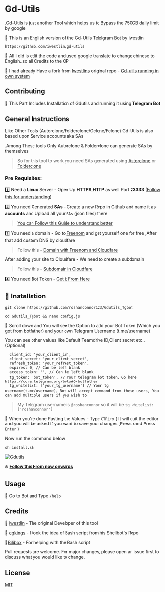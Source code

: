# Gd-Utils

.Gd-Utils is just another Tool which helps us to Bypass the 750GB daily limit by google

🌟 This is an English version of the Gd-Utils Telelgram Bot by iwestlin

    https://github.com/iwestlin/gd-utils
 
🌟 All I did is edit the code and used google translate to change chinese to English..so all Credits to the OP

🌟 I had already Have a fork from [Iwestlins](https://github.com/iwestlin) original repo - [Gd-utils running in own system](https://github.com/roshanconnor123/gd-utils)
## Contributing

🌟 This Part Includes Installation of Gdutils and running it using **Telegram Bot**
## General Instructions
Like Other Tools (Autorclone/Folderclone/Gclone/Fclone)  Gd-Utils is also based upon Service accounts aka SAs

.Among These tools Only Autorclone & Folderclone can generate SAs by themselves
>So for this tool to work you need SAs generated using [Autorclone](https://github.com/xyou365/AutoRclone) or [Folderclone](https://github.com/Spazzlo/folderclone)
### Pre Requisites:

1️⃣ Need a **Linux** Server - Open Up **HTTPS**,**HTTP** as well Port **23333**  ([Follow this for understanding](https://www.solvps.com/blog/?p=471#:~:text=First%2C%20right%2Dclick%20%E2%80%9CInbound,(most%20applications%20use%20TCP).))

2️⃣ You need Generated **SAs** - Create a new Repo in Github and name it as **accounts** and Upload all your `SAs` (json files) there
>[You can Follow this Guide to understand better](https://telegra.ph/Uploading-Service-Accounts-to-Github-07-09)

3️⃣ You need a domain - Go to [Freenom](https://my.freenom.com/) and get yourself one for free ,After that add custom DNS by cloudfare
>Follow this - [Domain with Freenom and Cloudfare](https://dev.to/hieplpvip/get-a-free-domain-with-freenom-and-cloudflare-k1j#:~:text=Step%201%3A%20Go%20to%20https%3A%2F%2Fwww.cloudflare.com,Free%20and%20click%20Confirm%20plan.)

After adding your site to Cloudfare - We need to create a subdomain
>Follow this - [Subdomain in Cloudfare](https://telegra.ph/Creating-a-Subdomain-in-Cloudfare-08-05)

4️⃣ You need Bot Token - [Get it From Here](https://t.me/botfather)

## 🔳 Installation
```
git clone https://github.com/roshanconnor123/Gdutils_Tgbot
```
```
cd Gdutils_Tgbot && nano config.js
```
🔷 Scroll down and You will see the Option to add your Bot Token (Which you got from botfather) and your own Telegram Username (t.me/username)

You can see other values like Default Teamdrive ID,Client secret etc..(Optional)
```
  client_id: 'your_client_id',
  client_secret: 'your_client_secret',
  refresh_token: 'your_refrest_token',
  expires: 0, // Can be left blank
  access_token: '', // Can be left blank
  tg_token: 'bot_token', // Your telegram bot token，Go here https://core.telegram.org/bots#6-botfather
  tg_whitelist: ['your_tg_username'] // Your tg username(t.me/username)，Bot will accept command from these users, You can add multiple users if you wish to
```
>My Telegram username is `@roshanconnor` so it will be `tg_whitelist: ['roshanconnor']`
  
🔷 When you're done Pasting the Values - Type `CTRL+x` ( It will quit the editor and you will be asked if you want to save your changes ,Press `Y`and Press `Enter` )

Now run the command below 
```
sh install.sh
```
![Gdutils](https://i.ibb.co/K9FJxJW/Screenshot-759.png)

❄️ **[Follow this From now onwards](https://telegra.ph/Gdutils-Tg-Bot-08-07)**

## Usage
🔷 Go to Bot and Type `/help`
## Credits
👏 [iwestlin](https://github.com/iwestlin) - The original Developer of this tool

👏 [cgkings](https://github.com/cgkings) - I took the idea of Bash script from his Shellbot's Repo

👏[Bilibox](https://github.com/Bilibox) - For helping with the Bash script

Pull requests are welcome. For major changes, please open an issue first to discuss what you would like to change.


## License
[MIT](https://choosealicense.com/licenses/mit/)
